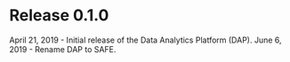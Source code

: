 # Release 0.1.0

April 21, 2019 - Initial release of the Data Analytics Platform (DAP).
June 6, 2019 - Rename DAP to SAFE.
